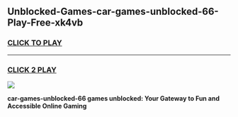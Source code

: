 
## Unblocked-Games-car-games-unblocked-66-Play-Free-xk4vb
<h3>
<a href="https://premium76.site?title=car-games-unblocked-66&ref=18A">CLICK TO PLAY</a></h3>
<hr>

<h3>
<a href="https://premium76.site?title=car-games-unblocked-66&ref=18A">CLICK 2 PLAY</a>
  
</h3>

<a href="https://premium76.site?title=car-games-unblocked-66&ref=18A"><img src="https://clearcache.store/games.png"></a>


**car-games-unblocked-66 games unblocked: Your Gateway to Fun and Accessible Online Gaming**

